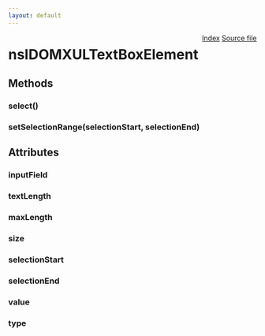 ```yaml
---
layout: default
---
```

<div class='links' style='float:right'><a href="../index.html">Index</a>
<a href="http://dxr.mozilla.org/mozilla-central/source/dom/interfaces/xul/nsIDOMXULTextboxElement.idl">Source file</a>
</div>

# nsIDOMXULTextBoxElement #

## Methods ##

### select() ###

### setSelectionRange(selectionStart, selectionEnd) ###

## Attributes ##

### inputField ###

### textLength ###

### maxLength ###

### size ###

### selectionStart ###

### selectionEnd ###

### value ###

### type ###
